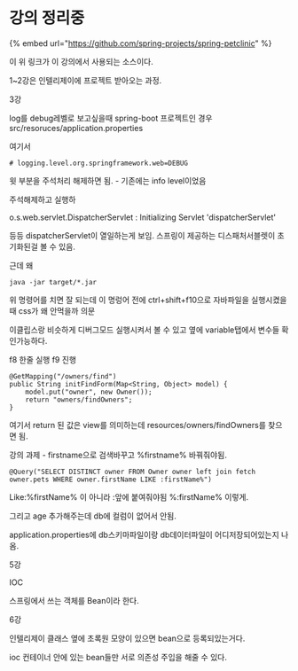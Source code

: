 # 강의 정리중

{% embed url="https://github.com/spring-projects/spring-petclinic" %}

이 위 링크가 이 강의에서 사용되는 소스이다.

1~2강은 인텔리제이에 프로젝트 받아오는 과정.

3강

log를 debug레벨로 보고싶을때 spring-boot 프로젝트인 경우 src/resoruces/application.properties 

여기서 

```text
# logging.level.org.springframework.web=DEBUG
```

윗 부분을 주석처리 해제하면 됨. - 기존에는 info level이었음

주석해제하고 실행하

o.s.web.servlet.DispatcherServlet : Initializing Servlet 'dispatcherServlet'

등등 dispatcherServlet이 열일하는게 보임.  스프링이 제공하는 디스패처서블렛이 초기화된걸 볼 수 있음.



근데 왜 

```text
java -jar target/*.jar
```

위 명령어를 치면 잘 되는데 이 명렁어 전에 ctrl+shift+f10으로 자바파일을 실행시켰을때 css가 왜 안먹을까 의문

이클립스랑 비슷하게 디버그모드 실행시켜서 볼 수 있고 옆에 variable탭에서 변수들 확인가능하다.

f8 한줄 실행 f9 진행



```text
@GetMapping("/owners/find")
public String initFindForm(Map<String, Object> model) {
    model.put("owner", new Owner());
    return "owners/findOwners";
}
```

여기서 return 된 값은 view를 의미하는데 resources/owners/findOwners를 찾으면 됨.

강의 과제 - firstname으로 검색바꾸고 %firstname% 바꿔줘야됨.

```text
@Query("SELECT DISTINCT owner FROM Owner owner left join fetch owner.pets WHERE owner.firstName LIKE :firstName%")
```

Like:%firstName% 이 아니라 :앞에 붙여줘야됨 %:firstName% 이렇게.

그리고 age 추가해주는데 db에 컬럼이 없어서 안됨.

application.properties에 db스키마파일이랑 db데이터파일이 어디저장되어있는지 나옴.



5강

IOC

스프링에서 쓰는 객체를 Bean이라 한다.

6강

인텔리제이 클래스 옆에 초록원 모양이 있으면 bean으로 등록되있는거다.

ioc 컨테이너 안에 있는 bean들만 서로 의존성 주입을 해줄 수 있다.











